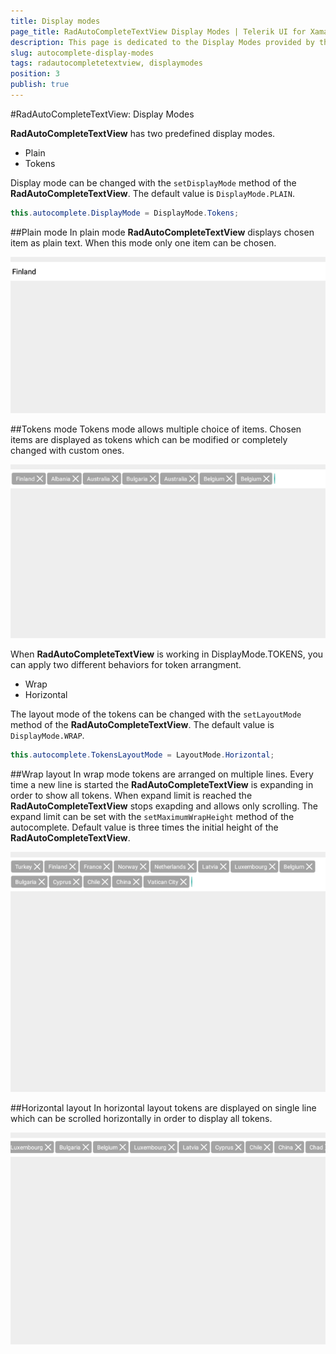 ```yaml
---
title: Display modes
page_title: RadAutoCompleteTextView Display Modes | Telerik UI for Xamarin.Android Documentation
description: This page is dedicated to the Display Modes provided by the RadAutoCompleteTextView control.
slug: autocomplete-display-modes
tags: radautocompletetextview, displaymodes
position: 3
publish: true
---
```


#RadAutoCompleteTextView: Display Modes

**RadAutoCompleteTextView** has two predefined display modes.

- Plain
- Tokens

Display mode can be changed with the `setDisplayMode` method of the **RadAutoCompleteTextView**. The default value is `DisplayMode.PLAIN`.


```C#
this.autocomplete.DisplayMode = DisplayMode.Tokens;
```

##Plain mode
In plain mode **RadAutoCompleteTextView** displays chosen item as plain text. When this mode only one item can be chosen.

![TelerikUI-AutoComplete-Display-Modes](images/autocomplete-plain.png "Plain mode")

##Tokens mode
Tokens mode allows multiple choice of items. Chosen items are displayed as tokens which can be modified or completely changed with custom ones.

![TelerikUI-AutoComplete-Display-Modes](images/autocomplete-tokens.png "Tokens mode")

When **RadAutoCompleteTextView** is working in DisplayMode.TOKENS, you can apply two different behaviors for token arrangment.

- Wrap
- Horizontal

The layout mode of the tokens can be changed with the `setLayoutMode` method of the **RadAutoCompleteTextView**.
The default value is `DisplayMode.WRAP`.


```C#
this.autocomplete.TokensLayoutMode = LayoutMode.Horizontal;
```

##Wrap layout
In wrap mode tokens are arranged on multiple lines. Every  time a new line is started the **RadAutoCompleteTextView** is expanding in order to show all tokens. When expand limit is reached the **RadAutoCompleteTextView** stops exapding and allows only scrolling. The expand limit can be set with the `setMaximumWrapHeight` method of the autocomplete. Default value is three times the initial height of the **RadAutoCompleteTextView**.

![TelerikUI-AutoComplete-Display-Modes](images/autocomplete-wrap.png "Wrap layout")

##Horizontal layout
In horizontal layout tokens are displayed on single line which can be scrolled horizontally in order to display all tokens.

![TelerikUI-AutoComplete-Display-Modes](images/autocomplete-horizontal.png "Horizontal layout")